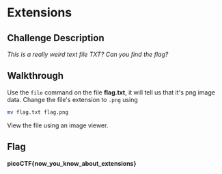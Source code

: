 # Extensions
## Challenge Description
_This is a really weird text file TXT? Can you find the flag?_
## Walkthrough
Use the `file` command on the file **flag.txt**, it will tell us that it's png image data. Change the file's extension to `.png` using
```bash
mv flag.txt flag.png
```
View the file using an image viewer.
## Flag
**picoCTF{now_you_know_about_extensions}**
